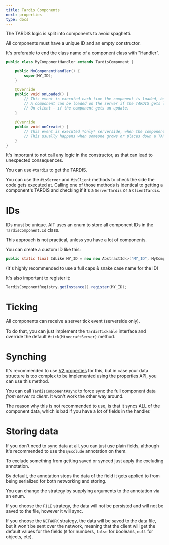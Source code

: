 ```yaml
---
title: Tardis Components
next: properties
type: docs
---
```


The TARDIS logic is split into components to avoid spaghetti. 

All components must have a unique ID and an empty constructor.

It's preferable to end the class name of a component class with "Handler".

```java
public class MyComponentHandler extends TardisComponent {

    public MyComponentHandler() {
        super(MY_ID);
    }

    @Override
    public void onLoaded() {
        // This event is executed each time the component is loaded, but not created.
        // A component can be loaded on the server if the TARDIS gets loaded.
        // On client - if the component gets an update.
    }

    @Override
    public void onCreate() {
        // This event is executed *only* serverside, when the component gets created.
        // This usually happens when someone grows or places down a TARDIS.
    }
}
```

It's important to not call any logic in the constructor, as that can lead to unexpected consequences.

You can use `#tardis` to get the TARDIS.

You can use the `#isServer` and `#isClient` methods to check the side the code gets executed at. Calling one of those methods is identical to getting a component's TARDIS and checking if it's a `ServerTardis` or a `ClientTardis`.

# IDs
IDs must be unique. AIT uses an enum to store all component IDs in the `TardisComponent.Id` class.

This approach is not practical, unless you have a lot of components.

You can create a custom ID like this:
```java
public static final IdLike MY_ID = new new AbstractId<>("MY_ID", MyComponentHandler::new, MyComponentHandler.class);
```

(It's highly recommended to use a full caps & snake case name for the ID)

It's also important to register it:
```java
TardisComponentRegistry.getInstance().register(MY_ID);
```

# Ticking
All components can receive a server tick event (serverside only).

To do that, you can just implement the `TardisTickable` interface and override the default `#tick(MinecraftServer)` method.

# Synching
It's recommended to use [V2 properties](properties) for this, but in case your data structure is too complex to be implemented using the properties API, you can use this method.

You can call `TardisComponent#sync` to force sync the full component data _from server to client_. It won't work the other way around.

The reason why this is not recommended to use, is that it syncs ALL of the component data, which is bad if you have a lot of fields in the handler.

# Storing data
If you don't need to sync data at all, you can just use plain fields, although it's recommended to use the `@Exclude` annotation on them.

To exclude something from getting saved or synced just apply the excluding annotation.

By default, the annotation stops the data of the field it gets applied to from being serialized for both networking and storing. 

You can change the strategy by supplying arguments to the annotation via an enum.

If you choose the `FILE` strategy, the data will not be persisted and will not be saved to the file, however it will sync.

If you choose the `NETWORK` strategy, the data will be saved to the data file, but it won't be sent over the network, meaning that the client will get the default values for the fields (`0` for numbers, `false` for booleans, `null` for objects, etc).